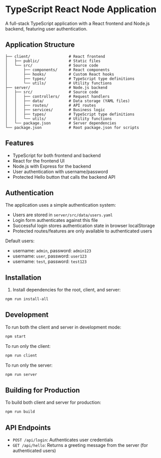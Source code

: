 # TypeScript React Node Application

A full-stack TypeScript application with a React frontend and Node.js backend, featuring user authentication.

## Application Structure

```
├── client/                 # React frontend
│   ├── public/             # Static files
│   └── src/                # Source code
│       ├── components/     # React components
│       ├── hooks/          # Custom React hooks
│       ├── types/          # TypeScript type definitions
│       └── utils/          # Utility functions
├── server/                 # Node.js backend
│   ├── src/                # Source code
│   │   ├── controllers/    # Request handlers
│   │   ├── data/           # Data storage (YAML files)
│   │   ├── routes/         # API routes
│   │   ├── services/       # Business logic
│   │   ├── types/          # TypeScript type definitions
│   │   └── utils/          # Utility functions
│   └── package.json        # Server dependencies
└── package.json            # Root package.json for scripts
```

## Features

- TypeScript for both frontend and backend
- React for the frontend UI
- Node.js with Express for the backend
- User authentication with username/password
- Protected Hello button that calls the backend API

## Authentication

The application uses a simple authentication system:
- Users are stored in `server/src/data/users.yaml`
- Login form authenticates against this file
- Successful login stores authentication state in browser localStorage
- Protected routes/features are only available to authenticated users

Default users:
- username: `admin`, password: `admin123`
- username: `user`, password: `user123`
- username: `test`, password: `test123`

## Installation

1. Install dependencies for the root, client, and server:

```bash
npm run install-all
```

## Development

To run both the client and server in development mode:

```bash
npm start
```

To run only the client:

```bash
npm run client
```

To run only the server:

```bash
npm run server
```

## Building for Production

To build both client and server for production:

```bash
npm run build
```

## API Endpoints

- `POST /api/login`: Authenticates user credentials
- `GET /api/hello`: Returns a greeting message from the server (for authenticated users) 